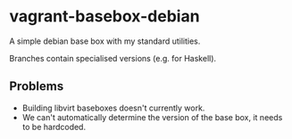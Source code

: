 # vagrant-basebox-debian
A simple debian base box with my standard utilities.

Branches contain specialised versions (e.g. for Haskell).

## Problems
* Building libvirt baseboxes doesn't currently work.
* We can't automatically determine the version of the base box, it needs to be hardcoded.
